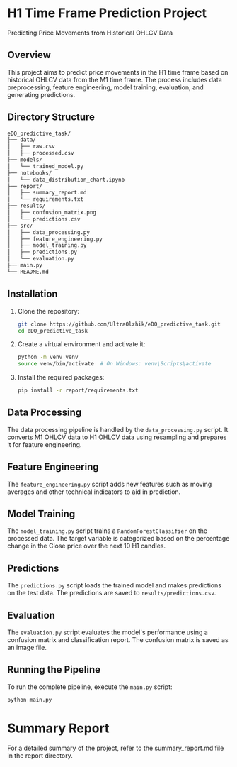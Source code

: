 # H1 Time Frame Prediction Project

Predicting Price Movements from Historical OHLCV Data

## Overview

This project aims to predict price movements in the H1 time frame based on historical OHLCV data from the M1 time frame. The process includes data preprocessing, feature engineering, model training, evaluation, and generating predictions.

## Directory Structure

```sh
eDO_predictive_task/
├── data/
│   ├── raw.csv
│   ├── processed.csv
├── models/
│   └── trained_model.py
├── notebooks/
│   └── data_distribution_chart.ipynb
├── report/
│   ├── summary_report.md
│   └── requirements.txt
├── results/
│   ├── confusion_matrix.png
│   └── predictions.csv
├── src/
│   ├── data_processing.py
│   ├── feature_engineering.py
│   ├── model_training.py
│   ├── predictions.py
│   └── evaluation.py
├── main.py
└── README.md
```

## Installation
1. Clone the repository:
    ```sh
    git clone https://github.com/UltraOlzhik/eDO_predictive_task.git
    cd eDO_predictive_task
    ```

2. Create a virtual environment and activate it:
    ```sh
    python -m venv venv
    source venv/bin/activate  # On Windows: venv\Scripts\activate
    ```

3. Install the required packages:
    ```sh
    pip install -r report/requirements.txt
    ```

## Data Processing
The data processing pipeline is handled by the `data_processing.py` script. It converts M1 OHLCV data to H1 OHLCV data using resampling and prepares it for feature engineering.

## Feature Engineering
The `feature_engineering.py` script adds new features such as moving averages and other technical indicators to aid in prediction.

## Model Training
The `model_training.py` script trains a `RandomForestClassifier` on the processed data. The target variable is categorized based on the percentage change in the Close price over the next 10 H1 candles.

## Predictions
The `predictions.py` script loads the trained model and makes predictions on the test data. The predictions are saved to `results/predictions.csv`.

## Evaluation
The `evaluation.py` script evaluates the model's performance using a confusion matrix and classification report. The confusion matrix is saved as an image file.

## Running the Pipeline
To run the complete pipeline, execute the `main.py` script:
```sh
python main.py
```

# Summary Report

For a detailed summary of the project, refer to the summary_report.md file in the report directory.
